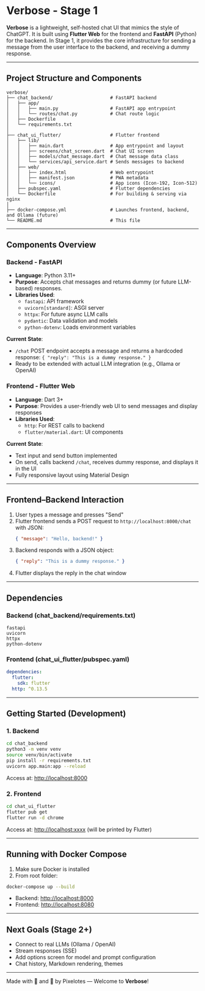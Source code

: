 # Verbose - Stage 1

**Verbose** is a lightweight, self-hosted chat UI that mimics the style of ChatGPT. It is built using **Flutter Web** for the frontend and **FastAPI** (Python) for the backend. In Stage 1, it provides the core infrastructure for sending a message from the user interface to the backend, and receiving a dummy response.

---

## Project Structure and Components

```
verbose/
├── chat_backend/                     # FastAPI backend
│   ├── app/
│   │   ├── main.py                   # FastAPI app entrypoint
│   │   └── routes/chat.py            # Chat route logic
│   ├── Dockerfile
│   └── requirements.txt
│
├── chat_ui_flutter/                  # Flutter frontend
│   ├── lib/
│   │   ├── main.dart                 # App entrypoint and layout
│   │   ├── screens/chat_screen.dart  # Chat UI screen
│   │   ├── models/chat_message.dart  # Chat message data class
│   │   └── services/api_service.dart # Sends messages to backend
│   ├── web/
│   │   ├── index.html                # Web entrypoint
│   │   ├── manifest.json             # PWA metadata
│   │   └── icons/                    # App icons (Icon-192, Icon-512)
│   ├── pubspec.yaml                  # Flutter dependencies
│   └── Dockerfile                    # For building & serving via nginx
│
├── docker-compose.yml                # Launches frontend, backend, and Ollama (future)
└── README.md                         # This file
```

---

## Components Overview

### Backend - FastAPI

- **Language**: Python 3.11+
- **Purpose**: Accepts chat messages and returns dummy (or future LLM-based) responses.
- **Libraries Used**:
  - `fastapi`: API framework
  - `uvicorn[standard]`: ASGI server
  - `httpx`: For future async LLM calls
  - `pydantic`: Data validation and models
  - `python-dotenv`: Loads environment variables

**Current State**:

- `/chat` POST endpoint accepts a message and returns a hardcoded response: `{ "reply": "This is a dummy response." }`
- Ready to be extended with actual LLM integration (e.g., Ollama or OpenAI)

### Frontend - Flutter Web

- **Language**: Dart 3+
- **Purpose**: Provides a user-friendly web UI to send messages and display responses
- **Libraries Used**:
  - `http`: For REST calls to backend
  - `flutter/material.dart`: UI components

**Current State**:

- Text input and send button implemented
- On send, calls backend `/chat`, receives dummy response, and displays it in the UI
- Fully responsive layout using Material Design

---

## Frontend–Backend Interaction

1. User types a message and presses "Send"
2. Flutter frontend sends a POST request to `http://localhost:8000/chat` with JSON:
   ```json
   { "message": "Hello, backend!" }
   ```
3. Backend responds with a JSON object:
   ```json
   { "reply": "This is a dummy response." }
   ```
4. Flutter displays the reply in the chat window

---

## Dependencies

### Backend (chat\_backend/requirements.txt)

```
fastapi
uvicorn
httpx
python-dotenv
```

### Frontend (chat\_ui\_flutter/pubspec.yaml)

```yaml
dependencies:
  flutter:
    sdk: flutter
  http: ^0.13.5
```

---

## Getting Started (Development)

### 1. Backend

```bash
cd chat_backend
python3 -m venv venv
source venv/bin/activate
pip install -r requirements.txt
uvicorn app.main:app --reload
```

Access at: [http://localhost:8000](http://localhost:8000)

### 2. Frontend

```bash
cd chat_ui_flutter
flutter pub get
flutter run -d chrome
```

Access at: [http://localhost\:xxxx](http://localhost\:xxxx) (will be printed by Flutter)

---

## Running with Docker Compose

1. Make sure Docker is installed
2. From root folder:

```bash
docker-compose up --build
```

- Backend: [http://localhost:8000](http://localhost:8000)
- Frontend: [http://localhost:8080](http://localhost:8080)

---

## Next Goals (Stage 2+)

- Connect to real LLMs (Ollama / OpenAI)
- Stream responses (SSE)
- Add options screen for model and prompt configuration
- Chat history, Markdown rendering, themes

---

Made with 🎯 and 🐍 by Pixelotes — Welcome to **Verbose**!


